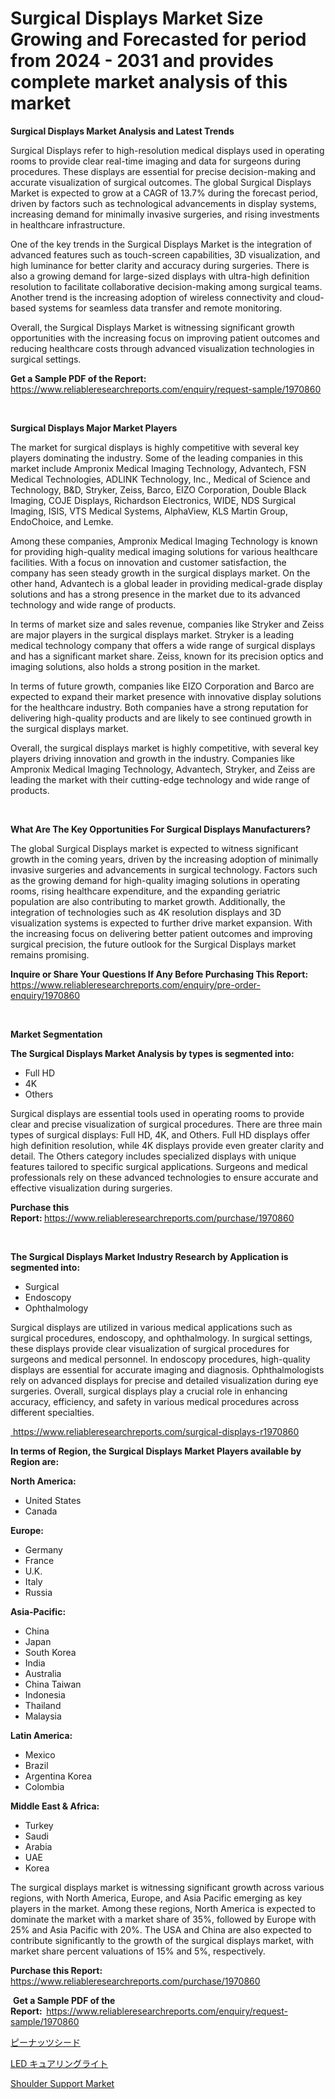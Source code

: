 <p><h1>Surgical Displays Market Size Growing and Forecasted for period from 2024 - 2031 and provides complete market analysis of this market</h1></p><p><strong>Surgical Displays Market Analysis and Latest Trends</strong></p>
<p><p>Surgical Displays refer to high-resolution medical displays used in operating rooms to provide clear real-time imaging and data for surgeons during procedures. These displays are essential for precise decision-making and accurate visualization of surgical outcomes. The global Surgical Displays Market is expected to grow at a CAGR of 13.7% during the forecast period, driven by factors such as technological advancements in display systems, increasing demand for minimally invasive surgeries, and rising investments in healthcare infrastructure.</p><p>One of the key trends in the Surgical Displays Market is the integration of advanced features such as touch-screen capabilities, 3D visualization, and high luminance for better clarity and accuracy during surgeries. There is also a growing demand for large-sized displays with ultra-high definition resolution to facilitate collaborative decision-making among surgical teams. Another trend is the increasing adoption of wireless connectivity and cloud-based systems for seamless data transfer and remote monitoring.</p><p>Overall, the Surgical Displays Market is witnessing significant growth opportunities with the increasing focus on improving patient outcomes and reducing healthcare costs through advanced visualization technologies in surgical settings.</p></p>
<p><strong>Get a Sample PDF of the Report:&nbsp;</strong> <a href="https://www.reliableresearchreports.com/enquiry/request-sample/1970860">https://www.reliableresearchreports.com/enquiry/request-sample/1970860</a></p>
<p>&nbsp;</p>
<p><strong>Surgical Displays Major Market Players</strong></p>
<p><p>The market for surgical displays is highly competitive with several key players dominating the industry. Some of the leading companies in this market include Ampronix Medical Imaging Technology, Advantech, FSN Medical Technologies, ADLINK Technology, Inc., Medical of Science and Technology, B&D, Stryker, Zeiss, Barco, EIZO Corporation, Double Black Imaging, COJE Displays, Richardson Electronics, WIDE, NDS Surgical Imaging, ISIS, VTS Medical Systems, AlphaView, KLS Martin Group, EndoChoice, and Lemke.</p><p>Among these companies, Ampronix Medical Imaging Technology is known for providing high-quality medical imaging solutions for various healthcare facilities. With a focus on innovation and customer satisfaction, the company has seen steady growth in the surgical displays market. On the other hand, Advantech is a global leader in providing medical-grade display solutions and has a strong presence in the market due to its advanced technology and wide range of products.</p><p>In terms of market size and sales revenue, companies like Stryker and Zeiss are major players in the surgical displays market. Stryker is a leading medical technology company that offers a wide range of surgical displays and has a significant market share. Zeiss, known for its precision optics and imaging solutions, also holds a strong position in the market.</p><p>In terms of future growth, companies like EIZO Corporation and Barco are expected to expand their market presence with innovative display solutions for the healthcare industry. Both companies have a strong reputation for delivering high-quality products and are likely to see continued growth in the surgical displays market.</p><p>Overall, the surgical displays market is highly competitive, with several key players driving innovation and growth in the industry. Companies like Ampronix Medical Imaging Technology, Advantech, Stryker, and Zeiss are leading the market with their cutting-edge technology and wide range of products.</p></p>
<p>&nbsp;</p>
<p><strong>What Are The Key Opportunities For Surgical Displays Manufacturers?</strong></p>
<p><p>The global Surgical Displays market is expected to witness significant growth in the coming years, driven by the increasing adoption of minimally invasive surgeries and advancements in surgical technology. Factors such as the growing demand for high-quality imaging solutions in operating rooms, rising healthcare expenditure, and the expanding geriatric population are also contributing to market growth. Additionally, the integration of technologies such as 4K resolution displays and 3D visualization systems is expected to further drive market expansion. With the increasing focus on delivering better patient outcomes and improving surgical precision, the future outlook for the Surgical Displays market remains promising.</p></p>
<p><strong>Inquire or Share Your Questions If Any Before Purchasing This Report:</strong> <a href="https://www.reliableresearchreports.com/enquiry/pre-order-enquiry/1970860">https://www.reliableresearchreports.com/enquiry/pre-order-enquiry/1970860</a></p>
<p>&nbsp;</p>
<p><strong>Market Segmentation</strong></p>
<p><strong>The Surgical Displays Market Analysis by types is segmented into:</strong></p>
<p><ul><li>Full HD</li><li>4K</li><li>Others</li></ul></p>
<p><p>Surgical displays are essential tools used in operating rooms to provide clear and precise visualization of surgical procedures. There are three main types of surgical displays: Full HD, 4K, and Others. Full HD displays offer high definition resolution, while 4K displays provide even greater clarity and detail. The Others category includes specialized displays with unique features tailored to specific surgical applications. Surgeons and medical professionals rely on these advanced technologies to ensure accurate and effective visualization during surgeries.</p></p>
<p><strong>Purchase this Report:&nbsp;</strong><a href="https://www.reliableresearchreports.com/purchase/1970860">https://www.reliableresearchreports.com/purchase/1970860</a></p>
<p>&nbsp;</p>
<p><strong>The Surgical Displays Market Industry Research by Application is segmented into:</strong></p>
<p><ul><li>Surgical</li><li>Endoscopy</li><li>Ophthalmology</li></ul></p>
<p><p>Surgical displays are utilized in various medical applications such as surgical procedures, endoscopy, and ophthalmology. In surgical settings, these displays provide clear visualization of surgical procedures for surgeons and medical personnel. In endoscopy procedures, high-quality displays are essential for accurate imaging and diagnosis. Ophthalmologists rely on advanced displays for precise and detailed visualization during eye surgeries. Overall, surgical displays play a crucial role in enhancing accuracy, efficiency, and safety in various medical procedures across different specialties.</p></p>
<p><a href="https://www.reliableresearchreports.com/surgical-displays-r1970860">&nbsp;https://www.reliableresearchreports.com/surgical-displays-r1970860</a></p>
<p><strong>In terms of Region, the Surgical Displays Market Players available by Region are:</strong></p>
<p>
    <p> <strong> North America: </strong>
        <ul>
            <li>United States</li>
            <li>Canada</li>
        </ul>
        </p> 
    <p> <strong> Europe: </strong>
        <ul>
            <li>Germany</li>
            <li>France</li>
            <li>U.K.</li>
            <li>Italy</li>
            <li>Russia</li>
        </ul>
        </p> 
    <p> <strong> Asia-Pacific: </strong>
        <ul>
            <li>China</li>
            <li>Japan</li>
            <li>South Korea</li>
            <li>India</li>
            <li>Australia</li>
            <li>China Taiwan</li>
            <li>Indonesia</li>
            <li>Thailand</li>
            <li>Malaysia</li>
        </ul>
        </p> 
    <p> <strong> Latin America: </strong>
        <ul>
            <li>Mexico</li>
            <li>Brazil</li>
            <li>Argentina Korea</li>
            <li>Colombia</li>
        </ul>
        </p> 
    <p> <strong> Middle East & Africa: </strong>
        <ul>
            <li>Turkey</li>
            <li>Saudi</li>
            <li>Arabia</li>
            <li>UAE</li>
            <li>Korea</li>
        </ul>
    </p>
    </p>
<p><p>The surgical displays market is witnessing significant growth across various regions, with North America, Europe, and Asia Pacific emerging as key players in the market. Among these regions, North America is expected to dominate the market with a market share of 35%, followed by Europe with 25% and Asia Pacific with 20%. The USA and China are also expected to contribute significantly to the growth of the surgical displays market, with market share percent valuations of 15% and 5%, respectively.</p></p>
<p><strong>Purchase this Report: </strong><a href="https://www.reliableresearchreports.com/purchase/1970860">https://www.reliableresearchreports.com/purchase/1970860</a></p>
<p>&nbsp;<strong>Get a Sample PDF of the Report:&nbsp;&nbsp;</strong><a href="https://www.reliableresearchreports.com/enquiry/request-sample/1970860">https://www.reliableresearchreports.com/enquiry/request-sample/1970860</a></p>
<p><strong></strong></p>
<p><p><a href="https://github.com/sghwr779811674/Market-Research-Report-List-1/blob/main/729015148316.md">ピーナッツシード</a></p><p><a href="https://github.com/DemarcusKuhlman/Market-Research-Report-List-1/blob/main/761085248315.md">LED キュアリングライト</a></p><p><a href="https://github.com/ashman753/Market-Research-Report-List-1/blob/main/shoulder-support-market.md">Shoulder Support Market</a></p></p>